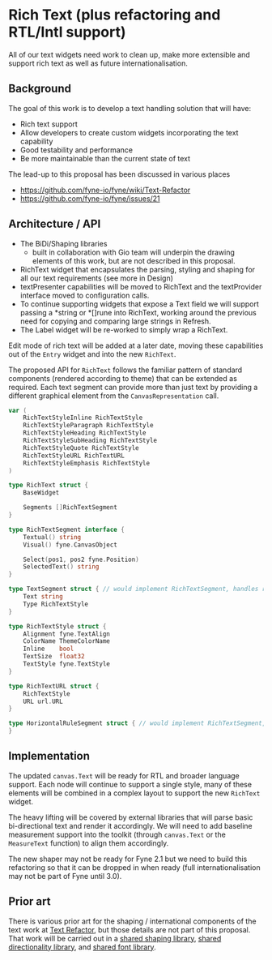 # Rich Text (plus refactoring and RTL/Intl support)

All of our text widgets need work to clean up, make more extensible and support rich text as well as future internationalisation.

## Background

The goal of this work is to develop a text handling solution that will have:

* Rich text support
* Allow developers to create custom widgets incorporating the text capability
* Good testability and performance
* Be more maintainable than the current state of text

The lead-up to this proposal has been discussed in various places

* https://github.com/fyne-io/fyne/wiki/Text-Refactor
* https://github.com/fyne-io/fyne/issues/21

## Architecture / API

* The BiDi/Shaping libraries
  - built in collaboration with Gio team will underpin the drawing elements of this work, but are not described in this proposal.
* RichText widget that encapsulates the parsing, styling and shaping for all our text requirements (see more in Design)
* textPresenter capabilities will be moved to RichText and the textProvider interface moved to configuration calls.
* To continue supporting widgets that expose a Text field we will support passing a *string or *[]rune into RichText, working around the previous need for copying and comparing large strings in Refresh.
* The Label widget will be re-worked to simply wrap a RichText.

Edit mode of rich text will be added at a later date, moving these capabilities out of the `Entry` widget and into the new `RichText`.

The proposed API for `RichText` follows the familiar pattern of standard components (rendered according to theme) that can be extended as required.
Each text segment can provide more than just text by providing a different graphical element from the `CanvasRepresentation` call.

```go
var (
	RichTextStyleInline RichTextStyle
	RichTextStyleParagraph RichTextStyle
	RichTextStyleHeading RichTextStyle
	RichTextStyleSubHeading RichTextStyle
	RichTextStyleQuote RichTextStyle
	RichTextStyleURL RichTextURL
	RichTextStyleEmphasis RichTextStyle
)

type RichText struct {
	BaseWidget

	Segments []RichTextSegment
}

type RichTextSegment interface {
	Textual() string
	Visual() fyne.CanvasObject

	Select(pos1, pos2 fyne.Position)
	SelectedText() string
}

type TextSegment struct { // would implement RichTextSegment, handles rendering text
	Text string
	Type RichTextStyle
}

type RichTextStyle struct {
	Alignment fyne.TextAlign
	ColorName ThemeColorName
	Inline    bool
	TextSize  float32
	TextStyle fyne.TextStyle
}

type RichTextURL struct {
	RichTextStyle
	URL url.URL
}

type HorizontalRuleSegment struct { // would implement RichTextSegment, just draws a line
}
```

## Implementation

The updated `canvas.Text` will be ready for RTL and broader language support.
Each node will continue to support a single style, many of these elements will be combined in a complex layout to support the new `RichText` widget.

The heavy lifting will be covered by external libraries that will parse basic bi-directional text and render it accordingly.
We will need to add baseline measurement support into the toolkit (through `canvas.Text` or the `MeasureText` function) to align them accordingly.

The new shaper may not be ready for Fyne 2.1 but we need to build this refactoring so that it can be dropped in when ready (full internationalisation may not be part of Fyne until 3.0).


## Prior art

There is various prior art for the shaping / international components of the text work at [Text Refactor](https://github.com/fyne-io/fyne/wiki/Text-Refactor),
but those details are not part of this proposal.
That work will be carried out in a [shared shaping library](https://github.com/go-text/shaping), [shared directionality library](https://github.com/go-text/di),
and [shared font library](#).
